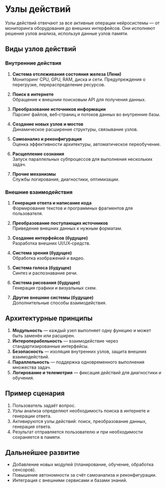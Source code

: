 # Узлы действий

Узлы действий отвечают за все активные операции нейросистемы — от мониторинга оборудования до внешних интерфейсов. Они исполняют решения узлов анализа, используя данные узлов памяти.

## Виды узлов действий

### Внутренние действия

1. **Система отслеживания состояния железа (Лени)**  
   Мониторинг CPU, GPU, RAM, диска и сети. Предупреждения о перегрузке, перераспределение ресурсов.

2. **Поиск в интернете**  
   Обращение к внешним поисковым API для получения данных.

3. **Преобразование источников информации**  
   Парсинг файлов, веб‑страниц и потоков данных во внутренние базы.

4. **Создание новых узлов и мостов**  
   Динамическое расширение структуры, связывание узлов.

5. **Самоанализ и реконфигурация**  
   Оценка эффективности архитектуры, автоматическое переобучение.

6. **Расщепление сознания**  
   Запуск параллельных субпроцессов для выполнения нескольких задач.

7. **Прочие механизмы**  
   Службы логирования, диагностики, оптимизации.

### Внешние взаимодействия

1. **Генерация ответа и написание кода**  
   Формирование текстов и программных фрагментов для пользователя.

2. **Преобразование поступающих источников**  
   Приведение внешних данных к нужным форматам.

3. **Создание интерфейсов (будущее)**  
   Разработка внешних UI/UX‑средств.

4. **Система зрения (будущее)**  
   Обработка изображений и видео.

5. **Система голоса (будущее)**  
   Синтез и распознавание речи.

6. **Система рисования (будущее)**  
   Генерация графики и визуальных схем.

7. **Другие внешние системы (будущее)**  
   Дополнительные способы взаимодействия.

## Архитектурные принципы

1. **Модульность** — каждый узел выполняет одну функцию и может быть заменён или расширен.
2. **Интероперабельность** — взаимодействие через стандартизированные интерфейсы.
3. **Безопасность** — изоляция внутренних узлов, защита внешних взаимодействий.
4. **Параллельность** — поддержка одновременного выполнения множества задач.
5. **Логирование и телеметрия** — фиксация действий для диагностики и обучения.

## Пример сценария

1. Пользователь задаёт вопрос.
2. Узлы анализа определяют необходимость поиска в интернете и генерации ответа.
3. Активируются узлы действий: поиск, преобразование данных, генерация ответа.
4. Результат отправляется пользователю и при необходимости сохраняется в памяти.

## Дальнейшее развитие

- Добавление новых модулей (планирование, обучение, обработка сенсоров).
- Повышение автономности за счёт самоанализа и реконфигурации.
- Интеграция с внешними сервисами и базами знаний.

